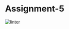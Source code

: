 # Assignment-5
 [![linter](https://github.com/Liyajoseph/Assignment-5/workflows/linter/badge.svg)](https://github.com/marketplace/actions/super-linter)
